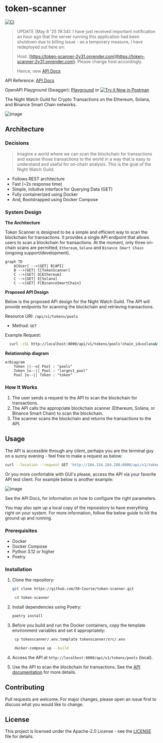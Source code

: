# token-scanner

[![CI](https://github.com/50-Course/token-scanner/actions/workflows/ci.yml/badge.svg)](https://github.com/50-Course/token-scanner/actions/workflows/ci.yml)

> UPDATE (May 8 '25 19:34): I have just received important notification an hour ago that the server running
> this application had been shutdown due to billing issue - as a temporary
> measure, I have redeployed out here on:
>
> Host: [https://token-scanner-2y31.onrender.com](https://token-scanner-2y31.onrender.com). Please change host accordingly.
>
> Hence, new [API Docs](https://token-scanner-2y31.onrender.com/api/docs)

API Reference: [API Docs](http://104.154.104.188:8000/api/docs)

OpenAPI Playground (Swagger): [Playground](http://104.154.104.188:8000) or [![Try it Now in Postman](https://run.pstmn.io/button.svg)](https://app.getpostman.com/run-collection/17035192-27110b7f-d1b7-4dff-af3f-afc32f51df00?action=collection%2Ffork&collection-url=entityId%3D17035192-27110b7f-d1b7-4dff-af3f-afc32f51df00%26entityType%3Dcollection%26workspaceId%3D180d64b0-8c9d-4eb1-9d1a-ead38ec6a1a8)

The Night Watch Guild for Crypto Transactions on the Ethereum, Solana, and
Binance Smart Chain networks.

![image](https://github.com/user-attachments/assets/d15b2ca8-cf52-46aa-acfe-f114633ea449)

## Architecture

### Decisions

> Imagine a world where we can scan the blockchain for transactions and expose
> those transactions to the world in a way that is easy to understand and useful
> for on-chain analysis. This is the goal of the Night Watch Guild.

- Follows REST architecture
- Fast (~2s response time)
- Simple, initutive interface for Querying Data (GET)
- Fully containerized using Docker
- And, Bootstrapped using Docker Compose

### System Design

**The Architecture**

Token Scanner is designed to be a simple and efficient way to scan the
blockchain for transactions. It provides a single API endpoint that allows
users to scan a blockchain for transactions. At the moment, only three on-chain
scans are permitted; `Ethereum`, `Solana` and `Binance Smart Chain` (ongoing support/development).

```mermaid
graph TD
    A[User] -->|GET| B[API]
    B -->|GET| C[TokenScanner]
    C -->|GET| D[Ethereum]
    C -->|GET| E[Solana]
    C -->|GET| F[BinanceSmartChain]
```

**Proposed API Design**

Below is the proposed API design for the Night Watch Guild. The API will provide endpoints for scanning the blockchain and retrieving transactions.

Resource URI: `/api/v1/tokens/pools`

- Method: `GET`

Example Request:

```bash
  curl -sSL http://localhost:8000/api/v1/tokens/pools?chain_id=solana&token_addresses=ADDRESS1,ADDRESS2
```

**Relationship diagram**

```mermaid
erDiagram
    Token ||--o{ Pool : "pools"
    Token }o--|| Pool : "largest_pool"
    Pool }o--|| Token : "token"
```

### How It Works

1. The user sends a request to the API to scan the blockchain for transactions.
2. The API calls the appropriate blockchain scanner (Ethereum, Solana, or
   Binance Smart Chain) to scan the blockchain.
3. The scanner scans the blockchain and returns the transactions to the API.

## Usage

The API is accessible through any client, perhaps you are the terminal guy on a sunny evening - feel free to make a request as below:

```sh
curl --location --request GET 'http://104.154.104.188:8000/api/v1/tokens/pools?addresses=FQgtfugBdpFN7PZ6NdPrZpVLDBrPGxXesi4gVu3vErhY&chain_id=solana'
```

Or you more confortable with GUI's please, access the API via your favorite API test client. For example below is another example:

![image](https://github.com/user-attachments/assets/a596ba41-bbd6-4884-b94f-5ef39f075a3d)

See the API Docs, for information on how to configure the right parameters.

You may also spin up a local copy of the reposistory to have everything right on your system. For more information, follow the below guide to hit the ground up and running.

### Prerequisites

- Docker
- Docker Compose
- Python 3.12 or higher
- Poetry

### Installation

1. Clone the repository:

   ```bash
   git clone https://github.com/50-Course/token-scanner.git

    cd token-scanner
   ```

2. Install dependencies using Poetry:

   ```bash
   poetry install
   ```

3. Before you build and run the Docker containers, copy the template environment variables and set it appropriately:

   ```bash
    cp tokenscanner/.env.template tokenscanner/src/.env

    docker-compose up --build
   ```

4. Access the API at `http://localhost:8000/api/v1/tokens/pools` (local).
5. Use the API to scan the blockchain for transactions. See the [API documentation](http://104.154.104.188:8000/api/docs) for more details.

## Contributing

Pull requests are welcome. For major changes, please open an issue first to discuss what you would like to change.

## License

This project is licensed under the Apache-2.0 License - see the [LICENSE](LICENSE) file for details.

